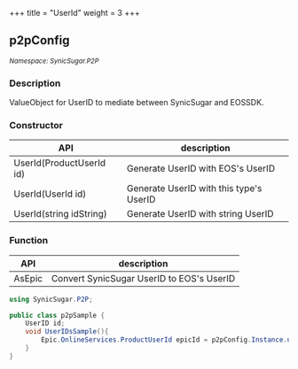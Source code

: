 +++
title = "UserId"
weight = 3
+++

## p2pConfig
<small>*Namespace: SynicSugar.P2P*</small>


### Description
ValueObject for UserID to mediate between SynicSugar and EOSSDK.


### Constructor
| API | description |
|---|---|
| UserId(ProductUserId id) | Generate UserID with EOS's UserID |
| UserId(UserId id) | Generate UserID with this type's UserID |
| UserId(string idString) | Generate UserID with string UserID |


### Function 
| API | description |
|---|---|
| AsEpic | Convert SynicSugar UserID to EOS's UserID |


```cs
using SynicSugar.P2P;

public class p2pSample {
    UserID id;
    void UserIDsSample(){
        Epic.OnlineServices.ProductUserId epicId = p2pConfig.Instance.userIds.LocalUserId.AsEpic;
    }
}
```